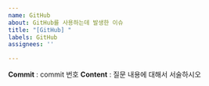```yaml
---
name: GitHub
about: GitHub를 사용하는데 발생한 이슈
title: "[GitHub] "
labels: GitHub
assignees: ''

---
```


**Commit** : commit 번호
**Content** : 질문 내용에 대해서 서술하시오